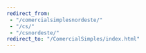 ```yaml
---
redirect_from:
 - "/comercialsimplesnordeste/"
 - "/cs/"
 - "/csnordeste/"
redirect_to: "/ComercialSimples/index.html"
---
```

